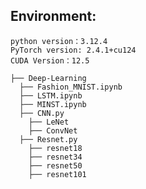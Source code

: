 ## Environment:
```python version：3.12.4```  
```PyTorch version: 2.4.1+cu124```  
```CUDA Version：12.5```  

```
├── Deep-Learning
  ├── Fashion_MNIST.ipynb
  ├── LSTM.ipynb
  ├── MINST.ipynb
  ├── CNN.py
    ├── LeNet
    ├── ConvNet
  ├── Resnet.py
    ├── resnet18
    ├── resnet34
    ├── resnet50
    ├── resnet101
``` 
